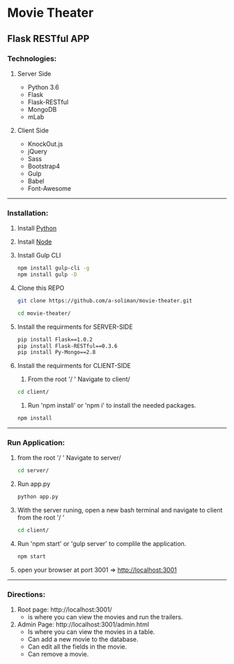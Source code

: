 # Movie Theater
## Flask RESTful APP

### Technologies:
1. Server Side
    - Python 3.6
    - Flask
    - Flask-RESTful
    - MongoDB
    - mLab

1. Client Side
    - KnockOut.js
    - jQuery
    - Sass
    - Bootstrap4
    - Gulp
    - Babel
    - Font-Awesome
----
### Installation:
1. Install [Python](https://www.python.org/downloads/)
1. Install [Node](https://nodejs.org/en/)
1. Install Gulp CLI
    ```bash
    npm install gulp-cli -g
    npm install gulp -D
    ```
1. Clone this REPO
    ```bash
    git clone https://github.com/a-soliman/movie-theater.git
    ```
    ```bash
    cd movie-theater/
    ```
1. Install the requirments for SERVER-SIDE
    ```bash
    pip install Flask==1.0.2
    pip install Flask-RESTful==0.3.6
    pip install Py-Mongo==2.8
    ```

1. Install the requirments for CLIENT-SIDE
    1. From the root '/ ' Navigate to client/
    ```bash
    cd client/
    ```

    1. Run 'npm install' or 'npm i' to install the needed packages.
    ```bash
    npm install
    ```
----
### Run Application:
1. from the root '/ ' Navigate to server/
    ```bash
    cd server/
    ```
1. Run app.py
    ```bash
    python app.py
    ```
1. With the server runing, open a new bash terminal and navigate to client from the root '/ '
    ```bash
    cd client/
    ```

1. Run 'npm start' or 'gulp server' to complile the application.

    ```bash
    npm start
    ```

1. open your browser at port 3001 => [http://localhost:3001](http://localhost:3001)

----
### Directions:
1. Root page: http://localhost:3001/ 
    - is where you can view the movies and run the trailers.
1. Admin Page: http://localhost:3001/admin.html 
    - Is where you can view the movies in a table.
    - Can add a new movie to the database.
    - Can edit all the fields in the movie.
    - Can remove a movie.